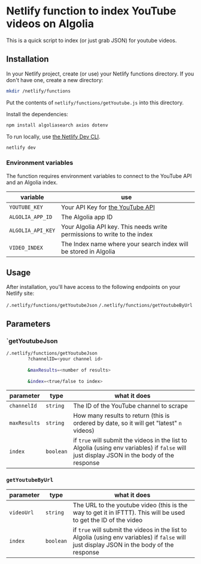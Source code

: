 # Netlify function to index YouTube videos on Algolia

This is a quick script to index (or just grab JSON) for youtube videos.

## Installation

In your Netlify project, create (or use) your Netlify functions directory. If you don't have one, create a new directory:

```sh
mkdir /netlify/functions
```

Put the contents of `netlify/functions/getYoutube.js` into this directory.

Install the dependencies:

```sh
npm install algoliasearch axios dotenv
```

To run locally, use [the Netlify Dev CLI](https://www.netlify.com/products/dev/).

```sh
netlify dev
```

### Environment variables

The function requires environment variables to connect to the YouTube API and an Algolia index.

|variable|use|
|--------|---|
|`YOUTUBE_KEY`| Your API Key for [the YouTube API](https://developers.google.com/youtube/v3)|
|`ALGOLIA_APP_ID`| The Algolia app ID |
|`ALGOLIA_API_KEY`| Your Algolia API key. This needs write permissions to write to the index |
|`VIDEO_INDEX`| The Index name where your search index will be stored in Algolia |
 
## Usage

After installation, you'll have access to the following endpoints on your Netlify site:

`/.netlify/functions/getYoutubeJson`
`/.netlify/functions/getYoutubeByUrl`
## Parameters 

### `getYoutubeJson

```sh
/.netlify/functions/getYoutubeJson
        ?channelID=<your channel id>
        
        &maxResults=<number of results>
        
        &index=<true/false to index>
```

|parameter|type|what it does|
|---|----|---|
| `channelId` | `string` | The ID of the YouTube channel to scrape |
| `maxResults` | `string` | How many results to return (this is ordered by date, so it will get "latest" `n` videos) |
| `index` | `boolean` | if `true` will submit the videos in the list to Algolia (using env variables) if `false` will just display JSON in the body of the response

### `getYoutubeByUrl`

|parameter|type|what it does|
|-------|----|------|
|`videoUrl` | `string` | The URL to the youtube video (this is the way to get it in IFTTT). This will be used to get the ID of the video|
| `index` | `boolean` | if `true` will submit the videos in the list to Algolia (using env variables) if `false` will just display JSON in the body of the response |
